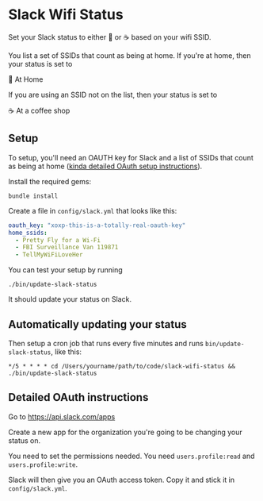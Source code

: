 # Slack Wifi Status

Set your Slack status to either :house_with_garden: or :coffee: based on your wifi SSID.

You list a set of SSIDs that count as being at home. If you're at home, then your status is set to

:house_with_garden: At Home

If you are using an SSID not on the list, then your status is set to

:coffee: At a coffee shop

## Setup

To setup, you'll need an OAUTH key for Slack and a list of SSIDs that count as being at home ([kinda detailed OAuth setup instructions](#detailed-oauth-instructions)).

Install the required gems:

```
bundle install
```

Create a file in `config/slack.yml` that looks like this:

```yaml
oauth_key: "xoxp-this-is-a-totally-real-oauth-key"
home_ssids:
  - Pretty Fly for a Wi-Fi
  - FBI Surveillance Van 119871
  - TellMyWiFiLoveHer
```

You can test your setup by running

```
./bin/update-slack-status
```

It should update your status on Slack.

## Automatically updating your status

Then setup a cron job that runs every five minutes and runs `bin/update-slack-status`, like this:

```
*/5 * * * * cd /Users/yourname/path/to/code/slack-wifi-status && ./bin/update-slack-status
```

## Detailed OAuth instructions

Go to https://api.slack.com/apps

Create a new app for the organization you're going to be changing your status on.

You need to set the permissions needed. You need `users.profile:read` and `users.profile:write`.

Slack will then give you an OAuth access token. Copy it and stick it in `config/slack.yml`.

